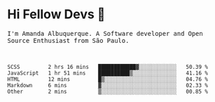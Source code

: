# Hi Fellow Devs :wave:
   
<p>
  <samp>
    I'm Amanda Albuquerque. A Software developer and Open Source Enthusiast from São Paulo.
  </samp>

  
<!--   [![Twitter Follow](https://img.shields.io/twitter/follow/alalbux?style=social)](https://www.twitter.com/alalbux)
  [![Linkedin Badge](https://img.shields.io/badge/-alalbux-blue?style=flat-square&logo=Linkedin&logoColor=white&link=https://www.linkedin.com/in/alalbux/)](https://www.linkedin.com/in/alalbux/)
  [![Medium Badge](https://img.shields.io/badge/-alalbux-black?style=flat-square&logo=Medium&logoColor=white&link=https://medium.com/@alalbux)](https://medium.com/@alalbux) -->
</p>

  <br/>
  

<!--START_SECTION:waka-->
```text
SCSS         2 hrs 16 mins   ████████████▓░░░░░░░░░░░░   50.39 % 
JavaScript   1 hr 51 mins    ██████████▒░░░░░░░░░░░░░░   41.16 % 
HTML         12 mins         █▒░░░░░░░░░░░░░░░░░░░░░░░   04.76 % 
Markdown     6 mins          ▓░░░░░░░░░░░░░░░░░░░░░░░░   02.33 % 
Other        2 mins          ▒░░░░░░░░░░░░░░░░░░░░░░░░   00.85 % 
```
<!--END_SECTION:waka-->

